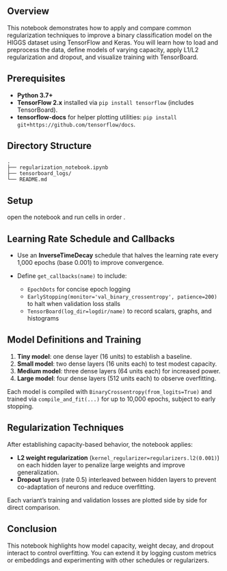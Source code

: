 ## Overview

This notebook demonstrates how to apply and compare common regularization techniques to improve a binary classification model on the HIGGS dataset using TensorFlow and Keras. You will learn how to load and preprocess the data, define models of varying capacity, apply L1/L2 regularization and dropout, and visualize training with TensorBoard.

## Prerequisites

* **Python 3.7+**
* **TensorFlow 2.x** installed via `pip install tensorflow` (includes TensorBoard).
* **tensorflow-docs** for helper plotting utilities: `pip install git+https://github.com/tensorflow/docs`.

## Directory Structure

```
.
├── regularization_notebook.ipynb  
├── tensorboard_logs/              
└── README.md                      
```

## Setup
open the notebook and run cells in order .

## Learning Rate Schedule and Callbacks

* Use an **InverseTimeDecay** schedule that halves the learning rate every 1,000 epochs (base 0.001) to improve convergence.
* Define `get_callbacks(name)` to include:

  * `EpochDots` for concise epoch logging
  * `EarlyStopping(monitor='val_binary_crossentropy', patience=200)` to halt when validation loss stalls
  * `TensorBoard(log_dir=logdir/name)` to record scalars, graphs, and histograms

## Model Definitions and Training

1. **Tiny model**: one dense layer (16 units) to establish a baseline.
2. **Small model**: two dense layers (16 units each) to test modest capacity.
3. **Medium model**: three dense layers (64 units each) for increased power.
4. **Large model**: four dense layers (512 units each) to observe overfitting.

Each model is compiled with `BinaryCrossentropy(from_logits=True)` and trained via `compile_and_fit(...)` for up to 10,000 epochs, subject to early stopping.

## Regularization Techniques

After establishing capacity-based behavior, the notebook applies:

* **L2 weight regularization** (`kernel_regularizer=regularizers.l2(0.001)`) on each hidden layer to penalize large weights and improve generalization.
* **Dropout** layers (rate 0.5) interleaved between hidden layers to prevent co-adaptation of neurons and reduce overfitting.

Each variant’s training and validation losses are plotted side by side for direct comparison.


## Conclusion

This notebook highlights how model capacity, weight decay, and dropout interact to control overfitting. You can extend it by logging custom metrics or embeddings and experimenting with other schedules or regularizers.
